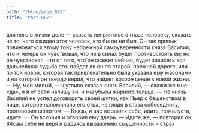 ```yaml
---
path: "/blog/page_882"
title: "Part 882"
---
```


 для него в жизни деле — сказать неприятное в глаза человеку, сказать не то, чего ожидал этот человек, кто бы он ни был. Он так привык повиноваться этому тону небрежной самоуверенности князя Василия, что и теперь он чувствовал, что не в силах будет противостоять ей; но он чувствовал, что от того, что́ он скажет сейчас, будет зависеть вся дальнейшая судьба его: пойдет ли он по старой, прежней дороге, или по той новой, которая так привлекательно была указана ему масонами, и на которой он твердо верил, что найдет возрождение к новой жизни.
— Ну, мой милый, — шутливо сказал князь Василий, — скажи же мне: «да», и я от себя напишу ей, и мы убьем жирного тельца. — Но князь Василий не успел договорить своей шутки, как Пьер с бешенством в лице, которое напоминало его отца, не глядя в глаза собеседнику, проговорил шопотом:
— Князь, я вас не звал к себе, идите, пожалуста, идите! — Он вскочил и отворил ему дверь. — Идите же, — повторил он, 84сам себе не веря и радуясь выражению смущенности и страх
